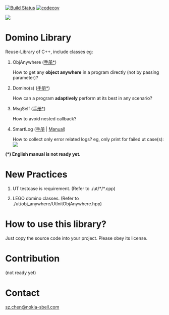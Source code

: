 [![Build Status](https://github.com/nokia/domino-library/actions/workflows/c-cpp.yml/badge.svg)](https://github.com/nokia/domino-library/actions/workflows/c-cpp.yml)
[![codecov](https://codecov.io/gh/nokia/domino-library/branch/main/graph/badge.svg?token=LGK8GD9GJD)](https://codecov.io/gh/nokia/domino-library)

![](image/domino.jpg)
# Domino Library
Reuse-Library of C++, include classes eg:

1. ObjAnywhere ([手册*](https://mp.weixin.qq.com/s?__biz=Mzk0NzIzNzY0OQ==&mid=2247508838&idx=1&sn=eb306cff62c21a1770b130b0db39bccb&chksm=c37b0518f40c8c0e752f9377bf909d7c592252cedd9aab1e357b1f1e873e0b862d4ebc8e1664&token=853457497&lang=zh_CN#rd))

    How to get any **object anywhere** in a program directly (not by passing parameter)?

2. Domino(s) ([手册*](http://mp.weixin.qq.com/s?__biz=Mzk0NzIzNzY0OQ==&mid=2247508390&idx=1&sn=afc5728f38c2fd5a63db14f1c0f61f86&chksm=c37b07d8f40c8eceeddba4e032e23c3749b47ee09eed733c841d4e314dfd66d2c77646a16f6b&scene=21#wechat_redirect))

    How can a program **adaptively** perform at its best in any scenario?

3. MsgSelf ([手册*](http://mp.weixin.qq.com/s?__biz=Mzk0NzIzNzY0OQ==&mid=2247508384&idx=1&sn=86e1614b56deab11ee2474de3ba352f4&chksm=c37b07def40c8ec8ee0617d919b94bfe30aaa2993757b4ef00eb37c2853cf5a3e9e19a701d39&scene=21#wechat_redirect))

    How to avoid nested callback?

4. SmartLog ([手册](http://mp.weixin.qq.com/s?__biz=Mzk0NzIzNzY0OQ==&mid=2247508416&idx=1&sn=f74d7dda6dc0c3c06f169b31a5f702a0&chksm=c37b07bef40c8ea85a040f396a210dedebc3eab6eb2347b40ee0e1ef6d3522a313752853ee92&scene=21#wechat_redirect) | [Manual](https://mp.weixin.qq.com/s/X3XZOGOQGDQtwQDEPNA32A))

    How to collect only error related logs? eg, only print for failed ut case(s):
    ![](image/ut_smartlog.jpg)

**(*) English manual is not ready yet.**


# New Practices
1. UT testcase is requirement. (Refer to ./ut/\*/\*.cpp)

2. LEGO domino classes. (Refer to ./ut/obj_anywhere/UtInitObjAnywhere.hpp)


# How to use this library?
Just copy the source code into your project. Please obey its license.

# Contribution
(not ready yet)


# Contact
sz.chen@nokia-sbell.com
